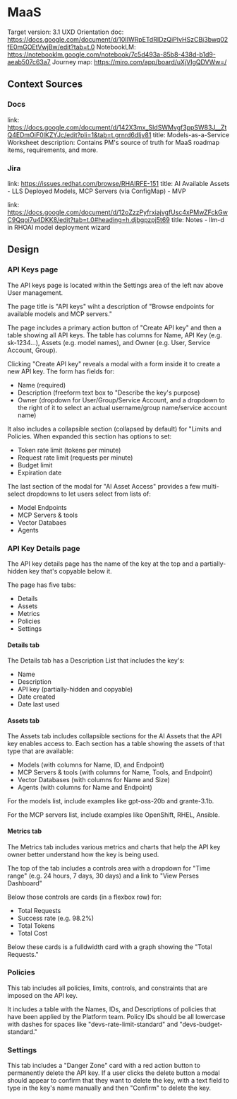 # MaaS

Target version: 3.1
UXD Orientation doc: https://docs.google.com/document/d/10IIWRpETdRIDzQiPIvHSzCBj3bwq02fE0mGOEtVwjBw/edit?tab=t.0
NotebookLM: https://notebooklm.google.com/notebook/7c5d493a-85b8-438d-b1d9-aeab507c63a7
Journey map: https://miro.com/app/board/uXjVIgQDVWw=/

## Context Sources

### Docs

link: https://docs.google.com/document/d/142X3mx_SIdSWMvgf3ppSW83J__ZtQ4EDmOiF0IKZYJc/edit?pli=1&tab=t.grnrd6dljv81
title: Models-as-a-Service Worksheet
description: Contains PM's source of truth for MaaS roadmap items, requirements, and more.

### Jira

link: https://issues.redhat.com/browse/RHAIRFE-151
title: AI Available Assets - LLS Deployed Models, MCP Servers (via ConfigMap) - MVP

link: https://docs.google.com/document/d/12oZzzPyfrxiajvgfUsc4xPMwZFckGwC9Qqoi7u4DKK8/edit?tab=t.0#heading=h.djbgpzpj5t69
title: Notes - llm-d in RHOAI model deployment wizard

## Design

### API Keys page

The API keys page is located within the Settings area of the left nav above User management.

The page title is "API keys" wiht a description of "Browse endpoints for available models and MCP servers."

The page includes a primary action button of "Create API key" and then a table showing all API keys. The table has columns for Name, API Key (e.g. sk-1234...), Assets (e.g. model names), and Owner (e.g. User, Service Account, Group).

Clicking "Create API key" reveals a modal with a form inside it to create a new API key. The form has fields for:
* Name (required)
* Description (freeform text box to "Describe the key's purpose)
* Owner (dropdown for User/Group/Service Account, and a dropdown to the right of it to select an actual username/group name/service account name)

It also includes a collapsible section (collapsed by default) for "Limits and Policies. When expanded this section has options to set:
* Token rate limit (tokens per minute)
* Request rate limit (requests per minute)
* Budget limit
* Expiration date

The last section of the modal for "AI Asset Access" provides a few multi-select dropdowns to let users select from lists of:
* Model Endpoints
* MCP Servers & tools
* Vector Databaes
* Agents

### API Key Details page

The API key details page has the name of the key at the top and a partially-hidden key that's copyable below it.

The page has five tabs:
* Details
* Assets
* Metrics
* Policies
* Settings

#### Details tab

The Details tab has a Description List that includes the key's:
* Name
* Description
* API key (partially-hidden and copyable)
* Date created
* Date last used

#### Assets tab

The Assets tab includes collapsible sections for the AI Assets that the API key enables access to. Each section has a table showing the assets of that type that are available:
* Models (with columns for Name, ID, and Endpoint)
* MCP Servers & tools (with columns for Name, Tools, and Endpoint)
* Vector Databases (with columns for Name and Size)
* Agents (with columns for Name and Endpoint)

For the models list, include examples like gpt-oss-20b and grante-3.1b.

For the MCP servers list, include examples like OpenShift, RHEL, Ansible.

#### Metrics tab

The Metrics tab includes various metrics and charts that help the API key owner better understand how the key is being used.

The top of the tab includes a controls area with a dropdown for "Time range" (e.g. 24 hours, 7 days, 30 days) and a link to "View Perses Dashboard"

Below those controls are cards (in a flexbox row) for:
* Total Requests
* Success rate (e.g. 98.2%)
* Total Tokens
* Total Cost

Below these cards is a fulldwidth card with a graph showing the "Total Requests."

### Policies

This tab includes all policies, limits, controls, and constraints that are imposed on the API key.

It includes a table with the Names, IDs, and Descriptions of policies that have been applied by the Platform team. Policy IDs should be all lowercase with dashes for spaces like "devs-rate-limit-standard" and "devs-budget-standard."

### Settings

This tab includes a "Danger Zone" card with a red action button to permanently delete the API key. If a user clicks the delete button a modal should appear to confirm that they want to delete the key, with a text field to type in the key's name manually and then "Confirm" to delete the key.